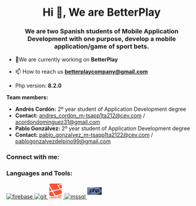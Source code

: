 <h1 align="center">Hi 👋, We are BetterPlay</h1>
<h3 align="center">We are two Spanish students of Mobile Application Development with one purpose, develop a mobile application/game of sport bets.</h3>

- 🔭We are currently working on **BetterPlay**

- 📫 How to reach us **betterplaycompany@gmail.com**

- Php version: **8.2.0**



**Team members:**
  
- **Andrés Cordón:** 2º year student of Application Development degree 
- **Contact:** andres_cordon_m-tsapp1ta212@cev.com / acordondominguez31@gmail.com
- **Pablo Gonzálvez:** 2º year student of Application Development degree 
- **Contact:** pablo_gonzalvez_m-tsapp1ta2122@cev.com / pablogonzalvezdelpino99@gmail.com



<h3 align="left">Connect with me:</h3>
<p align="left">
</p>

<h3 align="left">Languages and Tools:</h3>
<p align="left"> <a href="https://firebase.google.com/" target="_blank" rel="noreferrer"> <img src="https://www.vectorlogo.zone/logos/firebase/firebase-icon.svg" alt="firebase" width="40" height="40"/> </a> <a href="https://git-scm.com/" target="_blank" rel="noreferrer"> <img src="https://www.vectorlogo.zone/logos/git-scm/git-scm-icon.svg" alt="git" width="40" height="40"/> </a> <a href="https://laravel.com/" target="_blank" rel="noreferrer"> <img src="https://raw.githubusercontent.com/devicons/devicon/master/icons/laravel/laravel-plain-wordmark.svg" alt="laravel" width="40" height="40"/> </a> <a href="https://www.microsoft.com/en-us/sql-server" target="_blank" rel="noreferrer"> <img src="https://www.svgrepo.com/show/303229/microsoft-sql-server-logo.svg" alt="mssql" width="40" height="40"/> </a> <a href="https://www.php.net" target="_blank" rel="noreferrer"> <img src="https://raw.githubusercontent.com/devicons/devicon/master/icons/php/php-original.svg" alt="php" width="40" height="40"/> </a> </p>
